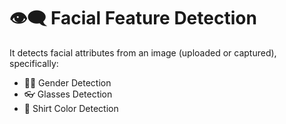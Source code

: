 # 👁️‍🗨️ Facial Feature Detection
It detects facial attributes from an image (uploaded or captured), specifically:
- 👩‍🦰 Gender Detection  
- 👓 Glasses Detection  
- 👕 Shirt Color Detection
